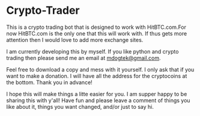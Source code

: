 # Crypto-Trader
This is a crypto trading bot that is designed to work with HitBTC.com.For now HitBTC.com is the only one that this will work with. If thus gets more attention then I would love to add more exchange sites. 

I am currently developing this by myself. If you like python and crypto trading then please send me an email at mdogtek@gmail.com.

Feel free to download a copy and mess with it yourself. I only ask that if you want to make a donation. I will have all the address for the cryptocoins at the bottom. Thank you in advance!

I hope this will make things a litte easier for you. I am supper happy to be sharing this with y'all! Have fun and please leave a comment of things you like about it, things you want changed, and/or just to say hi.
